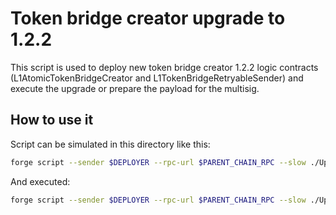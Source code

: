 # Token bridge creator upgrade to 1.2.2

This script is used to deploy new token bridge creator 1.2.2 logic contracts (L1AtomicTokenBridgeCreator and L1TokenBridgeRetryableSender) and execute the upgrade or prepare the payload for the multisig.

## How to use it

Script can be simulated in this directory like this:

```bash
forge script --sender $DEPLOYER --rpc-url $PARENT_CHAIN_RPC --slow ./UpgradeTokenBridgeCreator.s.sol -vvv
```

And executed:

```bash
forge script --sender $DEPLOYER --rpc-url $PARENT_CHAIN_RPC --slow ./UpgradeTokenBridgeCreator.s.sol -vvv --verify --broadcast
```
